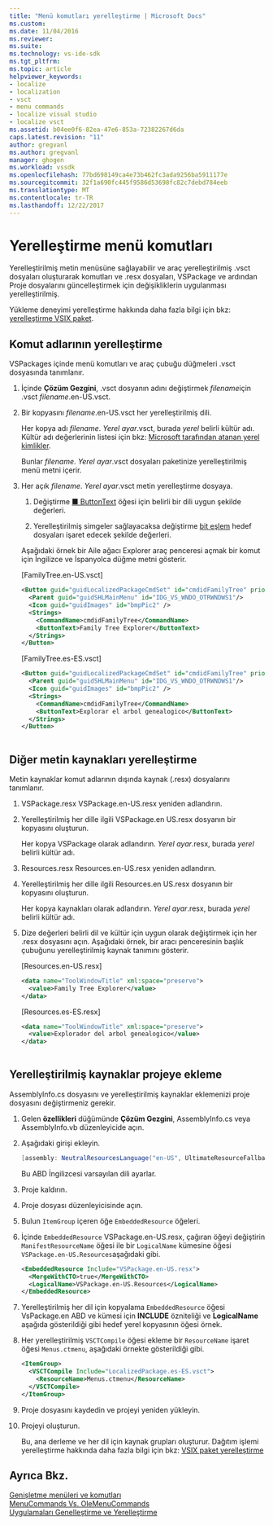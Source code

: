 ```yaml
---
title: "Menü komutları yerelleştirme | Microsoft Docs"
ms.custom: 
ms.date: 11/04/2016
ms.reviewer: 
ms.suite: 
ms.technology: vs-ide-sdk
ms.tgt_pltfrm: 
ms.topic: article
helpviewer_keywords:
- localize
- localization
- vsct
- menu commands
- localize visual studio
- localize vsct
ms.assetid: b04ee0f6-82ea-47e6-853a-72382267d6da
caps.latest.revision: "11"
author: gregvanl
ms.author: gregvanl
manager: ghogen
ms.workload: vssdk
ms.openlocfilehash: 77bd698149ca4e73b462fc3ada9256ba5911177e
ms.sourcegitcommit: 32f1a690fc445f9586d53698fc82c7debd784eeb
ms.translationtype: MT
ms.contentlocale: tr-TR
ms.lasthandoff: 12/22/2017
---
```

# <a name="localizing-menu-commands"></a>Yerelleştirme menü komutları
Yerelleştirilmiş metin menüsüne sağlayabilir ve araç yerelleştirilmiş .vsct dosyaları oluşturarak komutları ve .resx dosyaları, VSPackage ve ardından Proje dosyalarını güncelleştirmek için değişikliklerin uygulanması yerelleştirilmiş.  
  
 Yükleme deneyimi yerelleştirme hakkında daha fazla bilgi için bkz: [yerelleştirme VSIX paket](../extensibility/localizing-vsix-packages.md).  
  
## <a name="localizing-command-names"></a>Komut adlarının yerelleştirme  
 VSPackages içinde menü komutları ve araç çubuğu düğmeleri .vsct dosyasında tanımlanır.  
  
1.  İçinde **Çözüm Gezgini**, .vsct dosyanın adını değiştirmek *filename*için .vsct *filename*.en-US.vsct.  
  
2.  Bir kopyasını *filename*.en-US.vsct her yerelleştirilmiş dili.  
  
     Her kopya adı *filename*. *Yerel ayar*.vsct, burada *yerel* belirli kültür adı. Kültür adı değerlerinin listesi için bkz: [Microsoft tarafından atanan yerel kimlikler](https://msdn.microsoft.com/en-us/library/windows/apps/jj657969.aspx).  
  
     Bunlar *filename*. *Yerel ayar*.vsct dosyaları paketinize yerelleştirilmiş menü metni içerir.  
  
3.  Her açık *filename*. *Yerel ayar*.vsct metin yerelleştirme dosyaya.  
  
    1.  Değiştirme [■ ButtonText](../extensibility/buttontext-element.md) öğesi için belirli bir dili uygun şekilde değerleri.  
  
    2.  Yerelleştirilmiş simgeler sağlayacaksa değiştirme [bit eşlem](../extensibility/bitmap-element.md) hedef dosyaları işaret edecek şekilde değerleri.  
  
     Aşağıdaki örnek bir Aile ağacı Explorer araç penceresi açmak bir komut için İngilizce ve İspanyolca düğme metni gösterir.  
  
     [FamilyTree.en-US.vsct]  
  
    ```xml  
    <Button guid="guidLocalizedPackageCmdSet" id="cmdidFamilyTree" priority="0x0100" type="Button">  
      <Parent guid="guidSHLMainMenu" id="IDG_VS_WNDO_OTRWNDWS1"/>  
      <Icon guid="guidImages" id="bmpPic2" />  
      <Strings>  
        <CommandName>cmdidFamilyTree</CommandName>  
        <ButtonText>Family Tree Explorer</ButtonText>  
      </Strings>  
    </Button>  
    ```  
  
     [FamilyTree.es-ES.vsct]  
  
    ```xml  
    <Button guid="guidLocalizedPackageCmdSet" id="cmdidFamilyTree" priority="0x0100" type="Button">  
      <Parent guid="guidSHLMainMenu" id="IDG_VS_WNDO_OTRWNDWS1"/>  
      <Icon guid="guidImages" id="bmpPic2" />  
      <Strings>  
        <CommandName>cmdidFamilyTree</CommandName>  
        <ButtonText>Explorar el arbol genealogico</ButtonText>  
      </Strings>  
    </Button>  
  
    ```  
  
## <a name="localizing-other-text-resources"></a>Diğer metin kaynakları yerelleştirme  
 Metin kaynaklar komut adlarının dışında kaynak (.resx) dosyalarını tanımlanır.  
  
1.  VSPackage.resx VSPackage.en-US.resx yeniden adlandırın.  
  
2.  Yerelleştirilmiş her dille ilgili VSPackage.en US.resx dosyanın bir kopyasını oluşturun.  
  
     Her kopya VSPackage olarak adlandırın. *Yerel ayar*.resx, burada *yerel* belirli kültür adı.  
  
3.  Resources.resx Resources.en-US.resx yeniden adlandırın.  
  
4.  Yerelleştirilmiş her dille ilgili Resources.en US.resx dosyanın bir kopyasını oluşturun.  
  
     Her kopya kaynakları olarak adlandırın. *Yerel ayar*.resx, burada *yerel* belirli kültür adı.  
  
5.  Dize değerleri belirli dil ve kültür için uygun olarak değiştirmek için her .resx dosyasını açın. Aşağıdaki örnek, bir aracı penceresinin başlık çubuğunu yerelleştirilmiş kaynak tanımını gösterir.  
  
     [Resources.en-US.resx]  
  
    ```xml  
    <data name="ToolWindowTitle" xml:space="preserve">  
      <value>Family Tree Explorer</value>  
    </data>  
    ```  
  
     [Resources.es-ES.resx]  
  
    ```xml  
    <data name="ToolWindowTitle" xml:space="preserve">  
      <value>Explorador del arbol genealogico</value>  
    </data>  
  
    ```  
  
## <a name="incorporating-localized-resources-into-the-project"></a>Yerelleştirilmiş kaynaklar projeye ekleme  
 AssemblyInfo.cs dosyasını ve yerelleştirilmiş kaynaklar eklemenizi proje dosyasını değiştirmeniz gerekir.  
  
1.  Gelen **özellikleri** düğümünde **Çözüm Gezgini**, AssemblyInfo.cs veya AssemblyInfo.vb düzenleyicide açın.  
  
2.  Aşağıdaki girişi ekleyin.  
  
    ```csharp  
    [assembly: NeutralResourcesLanguage("en-US", UltimateResourceFallbackLocation.Satellite)]  
    ```  
  
     Bu ABD İngilizcesi varsayılan dili ayarlar.  
  
3.  Proje kaldırın.  
  
4.  Proje dosyası düzenleyicisinde açın.  
  
5.  Bulun `ItemGroup` içeren öğe `EmbeddedResource` öğeleri.  
  
6.  İçinde `EmbeddedResource` VSPackage.en-US.resx, çağıran öğeyi değiştirin `ManifestResourceName` öğesi ile bir `LogicalName` kümesine öğesi `VSPackage.en-US.Resources`aşağıdaki gibi.  
  
    ```xml  
    <EmbeddedResource Include="VSPackage.en-US.resx">  
      <MergeWithCTO>true</MergeWithCTO>  
      <LogicalName>VSPackage.en-US.Resources</LogicalName>  
    </EmbeddedResource>  
    ```  
  
7.  Yerelleştirilmiş her dil için kopyalama `EmbeddedResource` öğesi VsPackage.en ABD ve kümesi için **INCLUDE** özniteliği ve **LogicalName** aşağıda gösterildiği gibi hedef yerel kopyasının öğesi örnek.  
  
8.  Her yerelleştirilmiş `VSCTCompile` öğesi ekleme bir `ResourceName` işaret öğesi `Menus.ctmenu`, aşağıdaki örnekte gösterildiği gibi.  
  
    ```xml  
    <ItemGroup>  
      <VSCTCompile Include="LocalizedPackage.es-ES.vsct">  
        <ResourceName>Menus.ctmenu</ResourceName>  
      </VSCTCompile>  
    </ItemGroup>  
    ```  
  
9. Proje dosyasını kaydedin ve projeyi yeniden yükleyin.  
  
10. Projeyi oluşturun.  
  
     Bu, ana derleme ve her dil için kaynak grupları oluşturur. Dağıtım işlemi yerelleştirme hakkında daha fazla bilgi için bkz: [VSIX paket yerelleştirme](../extensibility/localizing-vsix-packages.md)  
  
## <a name="see-also"></a>Ayrıca Bkz.  
 [Genişletme menüleri ve komutları](../extensibility/extending-menus-and-commands.md)   
 [MenuCommands Vs. OleMenuCommands](../extensibility/menucommands-vs-olemenucommands.md)   
 [Uygulamaları Genelleştirme ve Yerelleştirme](../ide/globalizing-and-localizing-applications.md)
